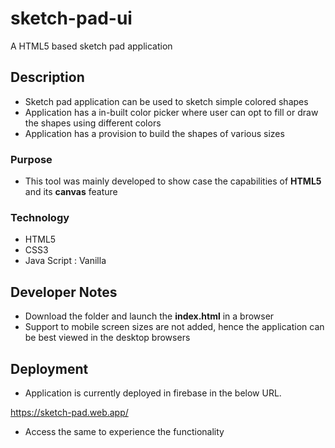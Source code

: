 # sketch-pad-ui

A HTML5 based sketch pad application

## Description

- Sketch pad application can be used to sketch simple colored shapes
- Application has a in-built color picker where user can opt to fill or draw the shapes using different colors
- Application has a provision to build the shapes of various sizes

### Purpose

- This tool was mainly developed to show case the capabilities of **HTML5** and its **canvas** feature

### Technology

- HTML5
- CSS3
- Java Script : Vanilla

## Developer Notes

- Download the folder and launch the **index.html** in a browser
- Support to mobile screen sizes are not added, hence the application can be best viewed in the desktop browsers

## Deployment

- Application is currently deployed in firebase in the below URL.

https://sketch-pad.web.app/

- Access the same to experience the functionality
